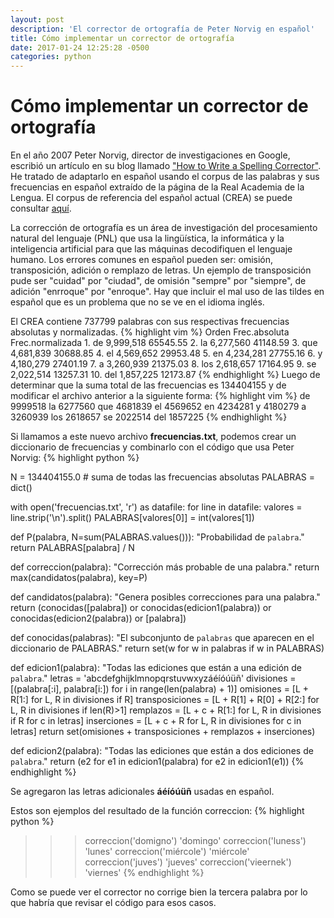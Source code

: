 ```yaml
---
layout: post
description: 'El corrector de ortografía de Peter Norvig en español'
title: Cómo implementar un corrector de ortografía
date: 2017-01-24 12:25:28 -0500
categories: python
---
```


<h1 class="centrar-titulo-blog">Cómo implementar un corrector de ortografía</h1>
<p>
    En el año 2007 Peter Norvig, director de investigaciones en Google, escribió un artículo en su blog 
    llamado <a href="http://norvig.com/spell-correct.html" target="_blank">"How to Write a 
    Spelling Corrector"</a>. He tratado de adaptarlo en español usando el corpus
    de las palabras y sus frecuencias en español extraído de la página de la Real Academia de la 
    Lengua. El corpus de referencia del español actual (CREA) se puede consultar 
    <a href="http://corpus.rae.es/lfrecuencias.html" target="_blank">aquí</a>.
</p>
<p>
    La corrección de ortografía es un área de investigación del procesamiento
    natural del lenguaje (PNL) que usa la lingüística, la informática y la 
    inteligencia artificial para que las máquinas decodifiquen el lenguaje humano.
    Los errores comunes en español pueden ser: omisión, transposición, adición
    o remplazo de letras. Un ejemplo de transposición pude ser "cuidad" por "ciudad",
    de omisión "sempre" por "siempre", de adición "enrroque" por "enroque". Hay que
    incluir el mal uso de las tildes en español que es un problema que no se ve
    en el idioma inglés.
</p>
El CREA contiene 737799 palabras con sus respectivas
frecuencias absolutas y normalizadas.
{% highlight vim %}
Orden	Frec.absoluta 	 Frec.normalizada 
     1.	de	9,999,518 	 65545.55 
     2.	la	6,277,560 	 41148.59 
     3.	que 	4,681,839 	 30688.85 
     4.	el	4,569,652 	 29953.48 
     5.	en	4,234,281 	 27755.16 
     6.	y	4,180,279 	 27401.19 
     7.	a	3,260,939 	 21375.03 
     8.	los	2,618,657 	 17164.95 
     9.	se	2,022,514 	 13257.31 
    10.	del	1,857,225 	 12173.87 
{% endhighlight %}
Luego de determinar que la suma total de las frecuencias es 134404155 y de modificar
el archivo anterior a la siguiente forma:
{% highlight vim %}
de 9999518
la 6277560
que 4681839
el 4569652
en 4234281
y 4180279
a 3260939
los 2618657
se 2022514
del 1857225
{% endhighlight %}

Si llamamos a este nuevo archivo **frecuencias.txt**, podemos crear un 
diccionario de frecuencias y combinarlo con el código que usa Peter Norvig:
{% highlight python %}

N = 134404155.0 # suma de todas  las frecuencias absolutas
PALABRAS = dict()

with open('frecuencias.txt', 'r') as datafile:
    for line in datafile:
        valores = line.strip('\n').split()
        PALABRAS[valores[0]] = int(valores[1])

def P(palabra, N=sum(PALABRAS.values())): 
    "Probabilidad de `palabra`."
    return PALABRAS[palabra] / N

def correccion(palabra): 
    "Corrección más probable de una palabra."
    return max(candidatos(palabra), key=P)

def candidatos(palabra): 
    "Genera posibles correcciones para una palabra."
    return (conocidas([palabra]) or conocidas(edicion1(palabra)) or conocidas(edicion2(palabra)) or [palabra])

def conocidas(palabras): 
    "El subconjunto de `palabras` que aparecen en el diccionario de PALABRAS."
    return set(w for w in palabras if w in PALABRAS)

def edicion1(palabra):
    "Todas las ediciones que están a una edición de `palabra`."
    letras    = 'abcdefghijklmnopqrstuvwxyzáéíóúüñ'
    divisiones     = [(palabra[:i], palabra[i:])    for i in range(len(palabra) + 1)]
    omisiones    = [L + R[1:]               for L, R in divisiones if R]
    transposiciones = [L + R[1] + R[0] + R[2:] for L, R in divisiones if len(R)>1]
    remplazos   = [L + c + R[1:]           for L, R in divisiones if R for c in letras]
    inserciones    = [L + c + R               for L, R in divisiones for c in letras]
    return set(omisiones + transposiciones + remplazos + inserciones)

def edicion2(palabra): 
    "Todas las ediciones que están a dos ediciones de `palabra`."
    return (e2 for e1 in edicion1(palabra) for e2 in edicion1(e1))
{% endhighlight %}

Se agregaron las letras adicionales **áéíóúüñ** usadas en español.

Estos son ejemplos del resultado de la función correccion:
{% highlight python %}
>>> correccion('domigno')
'domingo'
>>> correccion('luness')
'lunes'
>>> correccion('miércole')
'miércole'
>>> correccion('juves')
'jueves'
>>> correccion('vieernek')
'viernes'
{% endhighlight %}

Como se puede ver el corrector no corrige bien la tercera palabra por lo que
habría que revisar el código para esos casos.